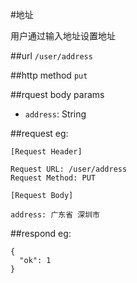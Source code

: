 #地址

用户通过输入地址设置地址

##url
`/user/address`


##http method
`put`

##rquest body params

 * `address`: String


##request
eg:
```
[Request Header]

Request URL: /user/address
Request Method: PUT

[Request Body]

address: 广东省 深圳市
```

##respond
eg:
```
{
  "ok": 1
}
```



